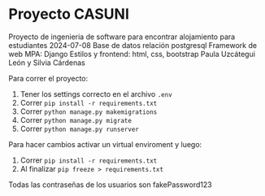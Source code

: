 # Proyecto CASUNI
Proyecto de ingenieria de software para encontrar alojamiento para estudiantes
2024-07-08
Base de datos relación postgresql
Framework de web MPA: Django 
Estilos y frontend: html, css, bootstrap
Paula Uzcátegui León y Silvia Cárdenas

Para correr el proyecto:
1. Tener los settings correcto en el archivo ```.env```
2. Correr ```pip install -r requirements.txt```
3. Correr ```python manage.py makemigrations ```
4. Correr ```python manage.py migrate```
5. Correr ```python manage.py runserver```

Para hacer cambios activar un virtual enviroment y luego:
1. Correr ```pip install -r requirements.txt```
2. Al finalizar ```pip freeze > requirements.txt```

Todas las contraseñas de los usuarios son fakePassword123
